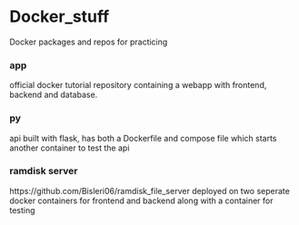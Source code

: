 # Docker_stuff
Docker packages and repos for practicing

<h3>app </h3>
official docker tutorial repository containing a webapp with frontend, backend and database.<br/>
<h3>py </h3>
api built with flask, has both a Dockerfile and compose file which starts another container to test the api<br/>
<h3>ramdisk server </h3>
https://github.com/Bisleri06/ramdisk_file_server deployed on two seperate docker containers for frontend and backend along with a container for testing<br/>
